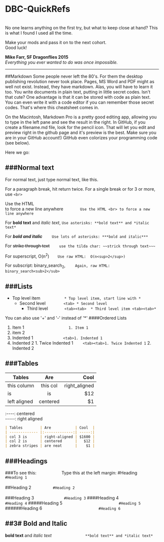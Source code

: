 # DBC-QuickRefs
<br>
No one learns anything on the first try,  but what to keep close at hand?  
This is what I found I used all the time.  

Make your mods and pass it on to the next cohort.   
Good luck!

**Mike Farr,  SF Dragonflies 2015**<br>
*Everything you ever wanted to do was once impossible.*

---

##Markdown
Some people never left the 80's.  For them the desktop publishing revolution never took place.  Pages, MS Word and PDF might as well not exist.  Instead, they have markdown.  Alas, you will have to learn it too. You write documents in plain text, putting in little secret codes.  Isn't that cute?  One advantage is that it can be stored with code as plain text.  You can even write it with a code editor if you can remember those secret codes.  That's where this cheatsheet comes in. 

On the Macintosh, Markdown Pro is a pretty good editing app, allowing you to type in the left pane and see the result in the right.  In GitHub, if you create a filename.md file, look for the pencil icon.  That will let you edit and preview right in the github page and it's preview is the best. Make sure you are in your GitHub account!)  GitHub even colorizes your programming code (see below).  

Here we go:

###Normal text
----
For normal text, just type normal text, like this.

For a paragraph break, hit return twice. 
For a single break or for 3 or more, use `<br>`


Use the HTML <br> to force a new line anywhere&nbsp; &nbsp; &nbsp;&nbsp; &nbsp; &nbsp; &nbsp;&nbsp; `Use the HTML <br> to force a new line anywhere` <br>

For **bold text** and *italic text*,  `Use asterisks: **bold text** and *italic text*`

For ***bold and italic*** &nbsp; &nbsp; &nbsp;&nbsp; `Use lots of asterisks: ***bold and italic***`

For ~~strike through text~~  &nbsp; &nbsp; &nbsp;&nbsp;  `use the tilda char: ~~strick through text~~~`

For superscript,  O(n<sup>2</sup>) &nbsp; &nbsp; &nbsp;&nbsp;`Use raw HTML:  O(n<sup>2</sup>)`

For subscript: binary_search<sub>2</sub>, &nbsp; &nbsp; &nbsp;&nbsp; `Again, raw HTML: binary_search<sub>2</sub>`

###Lists
----

* Top level item     &nbsp; &nbsp; &nbsp; &nbsp; &nbsp; &nbsp; &nbsp;&nbsp; &nbsp; &nbsp;   `* Top level item, start line with *`
  * Second level      &nbsp; &nbsp;&nbsp; &nbsp; &nbsp;&nbsp; &nbsp; &nbsp;   `<tab> * Second level `
    * Third level   &nbsp; &nbsp; &nbsp;&nbsp; &nbsp; &nbsp;   ` <tab><tab>  * Third level item <tab><tab>*`

You can also use '+' and '-' instead of '*'
####Ordered Lists
1. Item 1     &nbsp; &nbsp;&nbsp; &nbsp; &nbsp; &nbsp; &nbsp;&nbsp; &nbsp; &nbsp;&nbsp; &nbsp; &nbsp; &nbsp; &nbsp; &nbsp; &nbsp;&nbsp; &nbsp; &nbsp;   `1. Item 1`
2. item 2
  1. Indented 1 &nbsp; &nbsp; &nbsp; &nbsp; &nbsp; &nbsp; &nbsp;&nbsp; &nbsp; &nbsp;&nbsp; &nbsp; &nbsp;   `<tab>1. Indented 1`
  2. Indented 2
    1. Twice Indented 1&nbsp; &nbsp; &nbsp; &nbsp;   `<tab><tab>1. Twice Indented 1`
    2. Indented 2

###Tables
----

| Tables        | Are           | Cool  |    
| ------------- |:-------------:| -----:|
| this column      | this col    | right_aligned |
|  is       | is       |   $12 |
| left aligned |  centered     |    $1 |

:----:  centered <br>
-----:  right aligned

```markdown
| Tables        | Are           | Cool  |
| ------------- |:-------------:| -----:|
| col 3 is      | right-aligned | $1600 |
| col 2 is      | centered      |   $12 |
| zebra stripes | are neat      |    $1 |
```

###Headings
----


###To see this:   &nbsp; &nbsp; &nbsp;&nbsp; &nbsp; &nbsp; &nbsp;&nbsp; &nbsp; &nbsp; &nbsp;       Type this at the left margin:
#Heading         &nbsp; &nbsp; &nbsp; &nbsp; &nbsp; &nbsp; `#Heading 1`   <br>   
##Heading 2       &nbsp;&nbsp; &nbsp; &nbsp; &nbsp; &nbsp; &nbsp; &nbsp; &nbsp; `#Heading 2`    <br>    
###Heading 3      &nbsp; &nbsp; &nbsp; &nbsp; &nbsp; &nbsp; &nbsp; &nbsp; &nbsp; &nbsp; &nbsp; &nbsp; `#Heading 3`
####Heading 4     &nbsp; &nbsp; &nbsp; &nbsp; &nbsp; &nbsp; &nbsp; &nbsp; &nbsp; &nbsp; &nbsp; &nbsp; &nbsp; &nbsp; &nbsp; &nbsp; `#Heading 4`
#####Heading 5       &nbsp; &nbsp; &nbsp; &nbsp;&nbsp; &nbsp; &nbsp; &nbsp;&nbsp; &nbsp; &nbsp; &nbsp; &nbsp; &nbsp; &nbsp; &nbsp; &nbsp; &nbsp; &nbsp; &nbsp; &nbsp; &nbsp; &nbsp; &nbsp; `#Heading 5`
######Heading 6     &nbsp; &nbsp; &nbsp;&nbsp; &nbsp; &nbsp; &nbsp; &nbsp; &nbsp; &nbsp; &nbsp; &nbsp; &nbsp; &nbsp; &nbsp; &nbsp; &nbsp; &nbsp; &nbsp; &nbsp; &nbsp; &nbsp; &nbsp; &nbsp;`#Heading 6`


##3# Bold and Italic
---

**bold text** and *italic text* &nbsp; &nbsp; &nbsp;&nbsp;&nbsp; &nbsp;&nbsp; &nbsp; &nbsp; &nbsp; &nbsp; &nbsp; &nbsp; &nbsp; &nbsp; `**bold text** and *italic text*`

